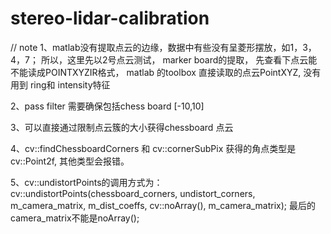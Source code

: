 # stereo-lidar-calibration


// note 
1、matlab没有提取点云的边缘，数据中有些没有呈菱形摆放，如1，3，4，7；
所以，这里先以2号点云测试， marker board的提取，
先查看下点云能不能读成POINTXYZIR格式，
matlab 的toolbox 直接读取的点云PointXYZ, 没有用到 ring和 intensity特征

2、pass filter 需要确保包括chess board [-10,10]

3、可以直接通过限制点云簇的大小获得chessboard 点云

4、cv::findChessboardCorners 和 cv::cornerSubPix 获得的角点类型是cv::Point2f, 其他类型会报错。

5、cv::undistortPoints的调用方式为：
cv::undistortPoints(chessboard_corners, undistort_corners, m_camera_matrix, m_dist_coeffs, cv::noArray(), m_camera_matrix);
最后的camera_matrix不能是noArray();
